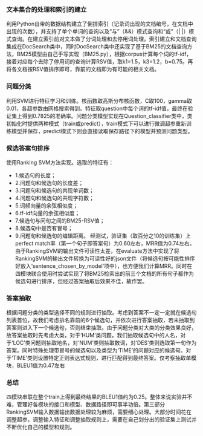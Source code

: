 ### 文本集合的处理和索引的建立
利用Python自带的数据结构建立了倒排索引（记录词出现的文档编号，在文档中出现的次数），并支持了单个单词的查询以及“与”（&&）模式查询和“或”（| |）模式查询。在建立索引前对文本做了分词处理和去停用词处理。索引建立和文档查询集成在DocSearch类中，同时DocSearch类中还实现了基于BM25的文档查询方法，BM25模型由自己手写实现（BM25.py），根据corpus计算每个词的tf-idf，接着对应每个去除了停用词的查询计算RSV值，取k1=1.5，k3=1.2，b=0.75。再将各文档按RSV值排序即可，靠前的文档即为有可能的相关文档。

### 问题分类
利用SVM进行特征学习和训练。核函数取高斯分布核函数，C取100，gamma取0.01，各超参数由网格搜索得到。特征取question中每个词的tf-idf值，最终在验证集上得到0.7825的准确率。问题分类模型实现在Question_classifier类中，类初始化时提供两种模式（train或predict），train模式下可以进行微调超参重新训练模型并保存，predict模式下则会直接读取保存路径下的模型并预测问题类型。

### 候选答案句排序
使用Ranking SVM方法实现。选取的特征有：
- 1.候选句的长度；
- 2.问题句和候选句的长度差；
- 3.问题句和候选句的共现单词数；
- 4.问题句和候选句的共现字符数；
- 5.词频向量的余弦相似度；
- 6.tf-idf向量的余弦相似度；
- 7.候选句与问句之间的BM25-RSV值；
- 8.候选句中是否有冒号；
- 9.问题句和候选句的编辑距离。
经测试，验证集（取百分之10的训练集）上perfect match率（第一个句子即答案句）为0.60左右，MRR值为0.74左右。由于RankingSVM的输出文件可读性太差，在evaluate方法中实现了将RankingSVM的输出文件转换为可读性好的json文件（将候选句按可能性排序好放入‘sentence_chosen_by_model’项中），也方便我们计算MRR。同时在四模块联合使用时尝试实现了将BM25检索出的前三个文档的所有句子都作为候选句进行排序，但经过答案抽取后效果不佳，故作罢。

### 答案抽取
根据问题分类的类型选择不同的规则进行抽取。考虑到答案不一定一定就在候选句列表首位，故我们考虑排名靠前的6个候选句，并依次进行答案抽取，若未抽取到答案则进入下一个候选句，否则结束抽取。由于问题分类对大类的分类效果良好，故答案抽取时先考虑大类，对于‘HUM’类问题，我们抽取候选句中的人名，对于‘LOC’类问题则抽取地名，对‘NUM’类则抽取数词，对‘DES’类则选取第一句作为答案。同时特殊处理带冒号的候选句以及类型为‘TIME’的问题对应的候选句。对于‘TIME’类则设置特定正则表达式规则，进行匹配得到最终答案。仅考察抽取单模块，BLEU1值为0.47左右

### 总结
四模块串联在整个train上得到最终结果的BLEU1值约为0.25。整体来说实验并不难，管理好各模块的接口和模型、数据路径即可事半功倍。第三部分RankingSVM输入数据输出数据处理较为麻烦，需要细心处理。大部分时间花在调整超参，调整输入特征和调整抽取规则上，需要在自己划分出的验证集上测试并不断优化自己的模型和规则。
